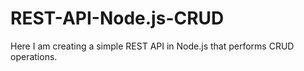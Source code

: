 # REST-API-Node.js-CRUD
Here I am creating a simple REST API in Node.js that performs CRUD operations.
